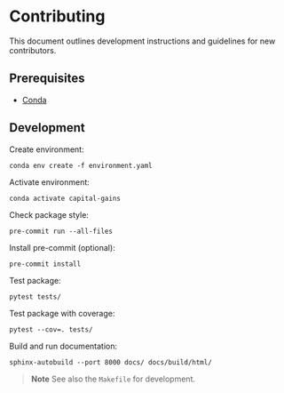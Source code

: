 # Contributing

This document outlines development instructions and guidelines for new contributors.

## Prerequisites

- [Conda](https://www.conda.org)

## Development

Create environment:

```console
conda env create -f environment.yaml
```

Activate environment:

```console
conda activate capital-gains
```

Check package style:

```console
pre-commit run --all-files
```

Install pre-commit (optional):

```console
pre-commit install
```

Test package:

```console
pytest tests/
```

Test package with coverage:

```console
pytest --cov=. tests/
```

Build and run documentation:

```console
sphinx-autobuild --port 8000 docs/ docs/build/html/
```

> **Note** See also the `Makefile` for development.
